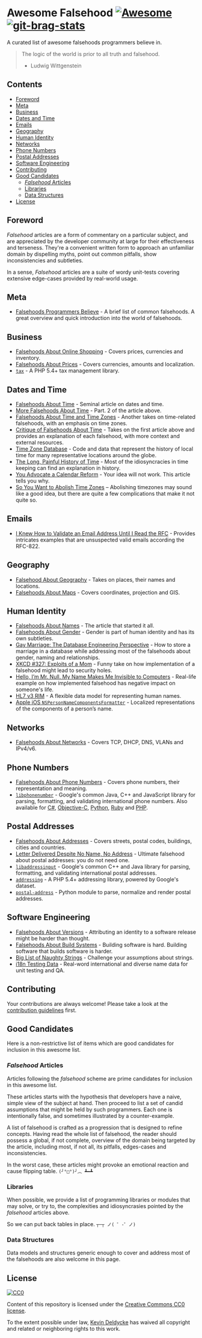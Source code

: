 # Awesome Falsehood [![Awesome](https://cdn.rawgit.com/sindresorhus/awesome/d7305f38d29fed78fa85652e3a63e154dd8e8829/media/badge.svg)](https://github.com/sindresorhus/awesome) [![git-brag-stats](https://labs.turbo.run/git-brag?user=kdeldycke&repo=awesome-falsehood)](https://github.com/turbo/git-brag)

A curated list of awesome falsehoods programmers believe in.

> The logic of the world is prior to all truth and falsehood.
> - Ludwig Wittgenstein


## Contents

- [Foreword](#foreword)
- [Meta](#meta)
- [Business](#business)
- [Dates and Time](#dates-and-time)
- [Emails](#emails)
- [Geography](#geography)
- [Human Identity](#human-identity)
- [Networks](#networks)
- [Phone Numbers](#phone-numbers)
- [Postal Addresses](#postal-addresses)
- [Software Engineering](#software-engineering)
- [Contributing](#contributing)
- [Good Candidates](#good-candidates)
    - [*Falsehood* Articles](#falsehood-articles)
    - [Libraries](#libraries)
    - [Data Structures](#data-structures)
- [License](#license)


## Foreword

*Falsehood* articles are a form of commentary on a particular subject, and are
appreciated by the developer community at large for their effectiveness and
terseness. They're a convenient written form to approach an unfamiliar domain
by dispelling myths, point out common pitfalls, show inconsistencies and
subtleties.

In a sense, *Falsehood* articles are a suite of wordy unit-tests covering
extensive edge-cases provided by real-world usage.


## Meta

- [Falsehoods Programmers
Believe](http://spaceninja.com/2015/12/08/falsehoods-programmers-believe/) - A
brief list of common falsehoods. A great overview and quick introduction into
the world of falsehoods.


## Business

- [Falsehoods About Online
Shopping](http://wiesmann.codiferes.net/wordpress/?p=22201) - Covers prices,
currencies and inventory.
- [Falsehoods About
Prices](https://gist.github.com/rgs/6509585) - Covers currencies, amounts and
localization.
- [`tax`](https://github.com/commerceguys/tax) - A PHP 5.4+ tax management
library.


## Dates and Time

- [Falsehoods About
Time](http://infiniteundo.com/post/25326999628/falsehoods-programmers-believe-about-time) -
Seminal article on dates and time.
- [More Falsehoods About
Time](http://infiniteundo.com/post/25509354022/more-falsehoods-programmers-believe-about-time) -
Part. 2 of the article above.
- [Falsehoods About Time and Time
Zones](http://www.creativedeletion.com/2015/01/28/falsehoods-programmers-date-time-zones.html) -
Another takes on time-related falsehoods, with an emphasis on time zones.
- [Critique of Falsehoods About
Time](https://gist.github.com/thanatos/eee17100476a336a711e) - Takes on the
first article above and provides an explanation of each falsehood, with more
context and external resources.
- [Time Zone Database](https://www.iana.org/time-zones) - Code and data that
represent the history of local time for many representative locations around
the globe.
- [The Long, Painful History of Time](http://naggum.no/lugm-time.html) - Most
of the idiosyncracies in time keeping can find an explanation in history.
- [You Advocate a Calendar Reform](https://qntm.org/calendar) - Your idea will
not work. This article tells you why.
- [So You Want to Abolish Time Zones](https://qntm.org/abolish) – Abolishing
timezones may sound like a good idea, but there are quite a few complications
that make it not quite so.


## Emails

- [I Knew How to Validate an Email Address Until I Read the
RFC](http://haacked.com/archive/2007/08/21/i-knew-how-to-validate-an-email-address-until-i.aspx/) -
Provides intricates examples that are unsuspected valid emails according the
RFC-822.


## Geography

- [Falsehood About
Geography](http://wiesmann.codiferes.net/wordpress/?p=15187) - Takes on places,
their names and locations.
- [Falsehoods About
Maps](http://www.atlefren.net/post/2014/09/falsehoods-programmers-believe-about-maps/) -
Covers coordinates, projection and GIS.


## Human Identity

- [Falsehoods About
Names](https://www.kalzumeus.com/2010/06/17/falsehoods-programmers-believe-about-names/) -
The article that started it all.
- [Falsehoods About
Gender](https://gist.github.com/garbados/f82604ea639e0e47bf44) - Gender is part
of human identity and has its own subtleties.
- [Gay Marriage: The Database Engineering Perspective](https://qntm.org/gay) -
How to store a marriage in a database while addressing most of the falsehoods
about gender, naming and relationships.
- [XKCD #327: Exploits of a
Mom](https://xkcd.com/327/) - Funny take on how implementation of a falsehood
might lead to security holes.
- [Hello, I’m Mr. Null. My Name Makes Me Invisible to
Computers](https://www.wired.com/2015/11/null/) - Real-life example on how
implemented falsehood has negative impact on someone's life.
- [HL7 v3
RIM](http://www.hl7.org/implement/standards/product_brief.cfm?product_id=186) -
A flexible data model for representing human names.
- [Apple iOS
`NSPersonNameComponentsFormatter`](https://developer.apple.com/library/ios/documentation/Miscellaneous/Reference/NSPersonNameComponentsFormatter_Class/index.html) -
Localized representations of the components of a person’s name.


## Networks

- [Falsehoods About
Networks](http://blog.erratasec.com/2012/06/falsehoods-programmers-believe-about.html) -
Covers TCP, DHCP, DNS, VLANs and IPv4/v6.


## Phone Numbers

- [Falsehoods About Phone
Numbers](https://github.com/googlei18n/libphonenumber/blob/master/FALSEHOODS.md) -
Covers phone numbers, their representation and meaning.
- [`libphonenumber`](https://github.com/googlei18n/libphonenumber) - Google's
common Java, C++ and JavaScript library for parsing, formatting, and validating
international phone numbers. Also available for
[C#](https://github.com/erezak/libphonenumber-csharp),
[Objective-C](https://github.com/iziz/libPhoneNumber-iOS),
[Python](https://github.com/daviddrysdale/python-phonenumbers),
[Ruby](https://github.com/sstephenson/global_phone) and
[PHP](https://github.com/giggsey/libphonenumber-for-php).


## Postal Addresses

- [Falsehoods About
Addresses](https://www.mjt.me.uk/posts/falsehoods-programmers-believe-about-addresses/) -
Covers streets, postal codes, buildings, cities and countries.
- [Letter Delivered Despite No Name, No
Address](https://twitter.com/loriskumo/status/735851511331356672) - Ultimate
falsehood about postal addresses: you do not need one.
- [`libaddressinput`](https://github.com/googlei18n/libaddressinput) - Google's
common C++ and Java library for parsing, formatting, and validating
international postal addresses.
- [`addressing`](https://github.com/commerceguys/addressing) - A PHP 5.4+
addressing library, powered by Google's dataset.
- [`postal-address`](https://github.com/scaleway/postal-address) - Python
module to parse, normalize and render postal addresses.


## Software Engineering

- [Falsehoods About
Versions](https://github.com/xenoterracide/falsehoods/blob/master/versions.md) -
Attributing an identity to a software release might be harder than thought.
- [Falsehoods About Build
Systems](http://pozorvlak.livejournal.com/174763.html) - Building software is
hard. Building software that builds software is harder.
- [Big List of Naughty
Strings](https://github.com/minimaxir/big-list-of-naughty-strings) - Challenge
your assumptions about strings.
- [i18n Testing Data](https://github.com/patch/i18n-testing) - Real-word
international and diverse name data for unit testing and QA.


## Contributing

Your contributions are always welcome! Please take a look at the [contribution
guidelines](CONTRIBUTING.md) first.


## Good Candidates

Here is a non-restrictive list of items which are good candidates for inclusion
in this awesome list.

### *Falsehood* Articles

Articles following the *falsehood* scheme are prime candidates for inclusion in
this awesome list.

These articles starts with the hypothesis that developers have a naive, simple
view of the subject at hand. Then proceed to list a set of candid assumptions
that might be held by such programmers. Each one is intentionally false, and
sometimes illustrated by a counter-example.

A list of falsehood is crafted as a progression that is designed to refine
concepts. Having read the whole list of falsehood, the reader should possess a
global, if not complete, overview of the domain being targeted by the article,
including most, if not all, its pitfalls, edges-cases and inconsistencies.

In the worst case, these articles might provoke an emotional reaction and cause
flipping table. `(╯°□°)╯︵ ┻━┻`

### Libraries

When possible, we provide a list of programming libraries or modules that may
solve, or try to, the complexities and idiosyncrasies pointed by the
*falsehood* articles above.

So we can put back tables in place. `┬─┬ ノ( ゜-゜ノ)`

### Data Structures

Data models and structures generic enough to cover and address most of the
falsehoods are also welcome in this page.


## License

[![CC0](http://mirrors.creativecommons.org/presskit/buttons/88x31/svg/cc-zero.svg)](https://creativecommons.org/publicdomain/zero/1.0/)

Content of this repository is licensed under the [Creative Commons CC0
license](https://creativecommons.org/publicdomain/zero/1.0/).

To the extent possible under law, [Kevin Deldycke](http://kevin.deldycke.com)
has waived all copyright and related or neighboring rights to this work.

